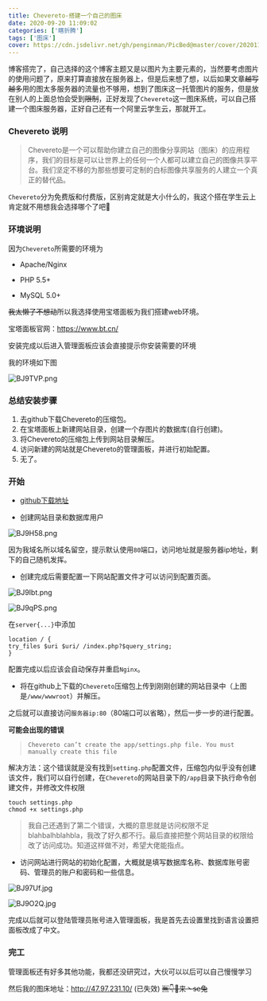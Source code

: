 ```yaml
---
title: Chevereto-搭建一个自己的图床
date: 2020-09-20 11:09:02
categories: ['瞎折腾']
tags: ['图床']
cover: https://cdn.jsdelivr.net/gh/penginman/PicBed@master/cover/20201111120851.jpg
---
```


博客搭完了，自己选择的这个博客主题又是以图片为主要元素的，当然要考虑图片的使用问题了，原来打算直接放在服务器上，但是后来想了想，以后如果文章~~越写越多~~用的图太多服务器的流量也不够用，想到了图床这一托管图片的服务，但是放在别人的上面总怕会受到~~限制~~，正好发现了`Chevereto`这一图床系统，可以自己搭建一个图床服务器，正好自己还有一个阿里云学生云，那就开工。

### Chevereto 说明

>Chevereto是一个可以帮助你建立自己的图像分享网站（图床）的应用程序，我们的目标是可以让世界上的任何一个人都可以建立自己的图像共享平台。我们坚定不移的为那些想要可定制的白标图像共享服务的人建立一个真正的替代品。

`Chevereto`分为免费版和付费版，区别肯定就是大小什么的，我这个搭在学生云上肯定就不用想我会选择哪个了吧🤣

### 环境说明

因为`Chevereto`所需要的环境为

* Apache/Nginx

* PHP 5.5+

* MySQL 5.0+

~~我太懒了不想动~~所以我选择使用宝塔面板为我们搭建web环境。

宝塔面板官网：https://www.bt.cn/

安装完成以后进入管理面板应该会直接提示你安装需要的环境

我的环境如下图

![BJ9TVP.png](https://s1.ax1x.com/2020/10/29/BJ9TVP.png)

### 总结安装步骤

1. 去github下载Chevereto的压缩包。
2. 在宝塔面板上新建网站目录，创建一个存图片的数据库(自行创建)。
3. 将Chevereto的压缩包上传到网站目录解压。
4. 访问新建的网站就是Chevereto的管理面板，并进行初始配置。
5. 无了。

### 开始

* [github下载地址](https://github.com/Chevereto/Chevereto-Free/releases)

* 创建网站目录和数据库用户

![BJ9H58.png](https://s1.ax1x.com/2020/10/29/BJ9H58.png)

因为我域名所以域名留空，提示默认使用`80`端口，访问地址就是服务器ip地址，剩下的自己随机发挥。

* 创建完成后需要配置一下网站配置文件才可以访问到配置页面。

![BJ9Ibt.png](https://s1.ax1x.com/2020/10/29/BJ9Ibt.png)

![BJ9qPS.png](https://s1.ax1x.com/2020/10/29/BJ9qPS.png)

在`server{...}`中添加

```nginx
location / {
try_files $uri $uri/ /index.php?$query_string;
}
```

配置完成以后应该会自动保存并重启`Nginx`。

* 将在github上下载的`Chevereto`压缩包上传到刚刚创建的网站目录中（上图是`/www/wwwroot`）并解压。

之后就可以直接访问`服务器ip:80`（80端口可以省略），然后一步一步的进行配置。

**可能会出现的错误**

> `Chevereto can’t create the app/settings.php file. You must manually create this file`

解决方法：这个错误就是没有找到`setting.php`配置文件，压缩包内似乎没有创建该文件，我们可以自行创建，在`Chevereto`的网站目录下的`/app`目录下执行命令创建文件，并修改文件权限

```shell
touch settings.php
chmod +x settings.php
```

> 我自己还遇到了第二个错误，大概的意思就是访问权限不足blahbalhblahbla，我改了好久都不行。最后直接把整个网站目录的权限给改了访问成功。知道这样做不对，希望大佬能指点。

* 访问网站进行网站的初始化配置，大概就是填写数据库名称、数据库账号密码、管理员的账户和密码和一些信息。


![BJ97Uf.jpg](https://s1.ax1x.com/2020/10/29/BJ97Uf.jpg)

![BJ9O2Q.jpg](https://s1.ax1x.com/2020/10/29/BJ9O2Q.jpg)

完成以后就可以登陆管理员账号进入管理面板，我是首先去设置里找到语言设置把面板改成了中文。

### 完工

管理面板还有好多其他功能，我都还没研究过，大伙可以以后可以自己慢慢学习

然后我的图床地址：http://47.97.231.10/ (已失效)    ~~🈚👇👻来丶se兔~~

